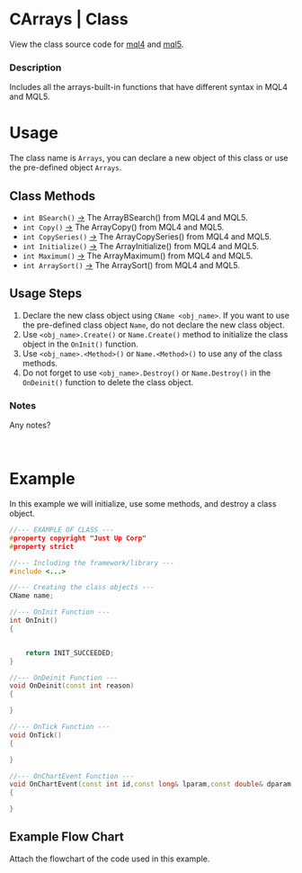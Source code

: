 # CArrays | Class
View the class source code for [mql4](../../../sources/main/arraysMQL4.mqh) and [mql5](../../../sources/main/arraysMQL5.mqh). <br>

### Description
Includes all the arrays-built-in functions that have different syntax in MQL4 and MQL5.

# Usage
The class name is `Arrays`, you can declare a new object of this class or use the pre-defined object `Arrays`.

## Class Methods
- `int BSearch()` [->](arrays-bsearch.md) The ArrayBSearch() from MQL4 and MQL5.
- `int Copy()` [->](arrays-copy.md) The ArrayCopy() from MQL4 and MQL5.
- `int CopySeries()` [->](arrays-copySeries.md) The ArrayCopySeries() from MQL4 and MQL5.
- `int Initialize()` [->](arrays-initialize.md) The ArrayInitialize() from MQL4 and MQL5.
- `int Maximum()` [->](arrays-maximum.md) The ArrayMaximum() from MQL4 and MQL5.
- `int ArraySort()` [->](arrays-arraySort.md) The ArraySort() from MQL4 and MQL5.

## Usage Steps
1. Declare the new class object using `CName <obj_name>`. If you want to use the pre-defined class object `Name`, do not declare the new class object.
2. Use `<obj_name>.Create()` or `Name.Create()` method to initialize the class object in the `OnInit()` function.
3. Use `<obj_name>.<Method>()` or `Name.<Method>()` to use any of the class methods.
4. Do not forget to use `<obj_name>.Destroy()` or `Name.Destroy()` in the `OnDeinit()` function to delete the class object.

### Notes
Any notes?

<br>

# Example
In this example we will initialize, use some methods, and destroy a class object.

```cpp
//--- EXAMPLE OF CLASS ---
#property copyright "Just Up Corp"
#property strict

//--- Including the framework/library ---
#include <...>

//--- Creating the class objects ---
CName name;

//--- OnInit Function ---
int OnInit()
{


    return INIT_SUCCEEDED;
}

//--- OnDeinit Function ---
void OnDeinit(const int reason)
{

}

//--- OnTick Function ---
void OnTick()
{

}

//--- OnChartEvent Function ---
void OnChartEvent(const int id,const long& lparam,const double& dparam,const string& sparam)
{

}
```

## Example Flow Chart
Attach the flowchart of the code used in this example.